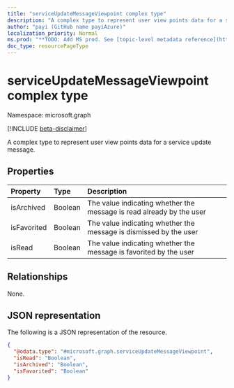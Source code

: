 ```yaml
---
title: "serviceUpdateMessageViewpoint complex type"
description: "A complex type to represent user view points data for a service update message."
author: "payi (GitHub name payiAzure)"
localization_priority: Normal
ms.prod: "**TODO: Add MS prod. See [topic-level metadata reference](https://msgo.azurewebsites.net/add/document/guidelines/metadata.html#topic-level-metadata)**"
doc_type: resourcePageType
---
```


# serviceUpdateMessageViewpoint complex type

Namespace: microsoft.graph

[!INCLUDE [beta-disclaimer](../../includes/beta-disclaimer.md)]

A complex type to represent user view points data for a service update message.

## Properties
|Property|Type|Description|
|:---|:---|:---|
|isArchived|Boolean|The value indicating whether the message is read already by the user|
|isFavorited|Boolean|The value indicating whether the message is dismissed by the user|
|isRead|Boolean|The value indicating whether the message is favorited by the user|

## Relationships
None.

## JSON representation
The following is a JSON representation of the resource.
<!-- {
  "blockType": "resource",
  "@odata.type": "microsoft.graph.serviceUpdateMessageViewpoint"
}
-->
``` json
{
  "@odata.type": "#microsoft.graph.serviceUpdateMessageViewpoint",
  "isRead": "Boolean",
  "isArchived": "Boolean",
  "isFavorited": "Boolean"
}
```

